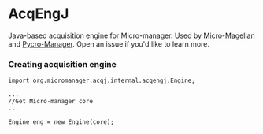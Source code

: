 # AcqEngJ
Java-based acquisition engine for Micro-manager. Used by [Micro-Magellan](https://micro-manager.org/wiki/MicroMagellan) and [Pycro-Manager](https://pycro-manager.readthedocs.io/en/latest/). Open an issue if you'd like to learn more.


### Creating acquisition engine
```
import org.micromanager.acqj.internal.acqengj.Engine;

...
//Get Micro-manager core
...

Engine eng = new Engine(core);
```


